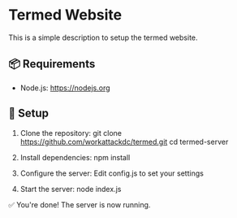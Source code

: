 # Termed Website

This is a simple description to setup the termed website.

## 📦 Requirements

- Node.js: https://nodejs.org

## 🚀 Setup

1. Clone the repository:
   git clone https://github.com/workattackdc/termed.git
   cd termed-server

2. Install dependencies:
   npm install

3. Configure the server:
   Edit config.js to set your settings

4. Start the server:
   node index.js

✅ You're done! The server is now running.
